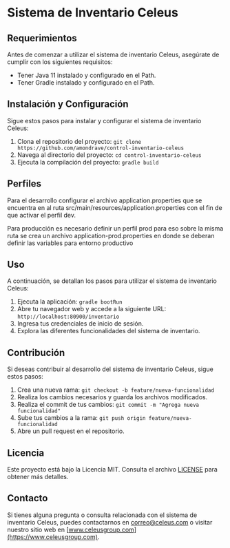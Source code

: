 # Sistema de Inventario Celeus

## Requerimientos
Antes de comenzar a utilizar el sistema de inventario Celeus, asegúrate de cumplir con los siguientes requisitos:

- Tener Java 11 instalado y configurado en el Path.
- Tener Gradle instalado y configurado en el Path.

## Instalación y Configuración
Sigue estos pasos para instalar y configurar el sistema de inventario Celeus:

1. Clona el repositorio del proyecto: `git clone https://github.com/amondrave/control-inventario-celeus`
2. Navega al directorio del proyecto: `cd control-inventario-celeus`
3. Ejecuta la compilación del proyecto: `gradle build`

## Perfiles

Para el desarrollo configurar el archivo application.properties que se encuentra en al ruta
src/main/resources/application.properties con el fin de que activar el perfil dev.

Para producción es necesario definir un perfil prod para eso sobre la misma ruta se crea un archivo
application-prod.properties en donde se deberan definir las variables para entorno productivo

## Uso
A continuación, se detallan los pasos para utilizar el sistema de inventario Celeus:

1. Ejecuta la aplicación: `gradle bootRun`
2. Abre tu navegador web y accede a la siguiente URL: `http://localhost:80900/inventario`
3. Ingresa tus credenciales de inicio de sesión.
4. Explora las diferentes funcionalidades del sistema de inventario.

## Contribución
Si deseas contribuir al desarrollo del sistema de inventario Celeus, sigue estos pasos:

1. Crea una nueva rama: `git checkout -b feature/nueva-funcionalidad`
2. Realiza los cambios necesarios y guarda los archivos modificados.
3. Realiza el commit de tus cambios: `git commit -m "Agrega nueva funcionalidad"`
4. Sube tus cambios a la rama: `git push origin feature/nueva-funcionalidad`
5. Abre un pull request en el repositorio.

## Licencia
Este proyecto está bajo la Licencia MIT. Consulta el archivo [LICENSE](LICENSE) para obtener más detalles.

## Contacto
Si tienes alguna pregunta o consulta relacionada con el sistema de inventario Celeus, puedes contactarnos en <correo@celeus.com> o visitar nuestro sitio web en [www.celeusgroup.com](https://www.celeusgroup.com).
